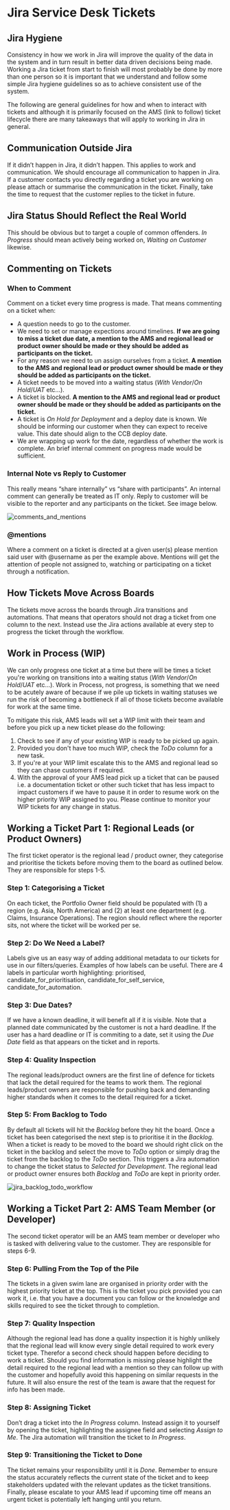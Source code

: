 # Jira Service Desk Tickets

## Jira Hygiene

Consistency in how we work in Jira will improve the quality of the data in the system and in turn result in better data driven decisions being made. Working a Jira ticket from start to finish will most probably be done by more than one person so it is important that we understand and follow some simple Jira hygiene guidelines so as to achieve consistent use of the system.

The following are general guidelines for how and when to interact with tickets and although it is primarily focused on the AMS (link to follow) ticket lifecycle there are many takeaways that will apply to working in Jira in general.

## Communication Outside Jira
If it didn’t happen in Jira, it didn’t happen. This applies to work and communication. We should encourage all communication to happen in Jira. If a customer contacts you directly regarding a ticket you are working on please attach or summarise the communication in the ticket. Finally, take the time to request that the customer replies to the ticket in future.

## Jira Status Should Reflect the Real World
This should be obvious but to target a couple of common offenders. _In Progress_ should mean actively being worked on, _Waiting on Customer_ likewise.

## Commenting on Tickets

### When to Comment
Comment on a ticket every time progress is made. That means commenting on a ticket when:
* A question needs to go to the customer.
* We need to set or manage expections around timelines. **If we are going to miss a ticket due date, a mention to the AMS and regional lead or product owner should be made or they should be added as participants on the ticket.**  
* For any reason we need to un assign ourselves from a ticket. **A mention to the AMS and regional lead or product owner should be made or they should be added as participants on the ticket.**  
* A ticket needs to be moved into a waiting status (_With Vendor_/_On Hold_/_UAT_ etc...).
* A ticket is blocked. **A mention to the AMS and regional lead or product owner should be made or they should be added as participants on the ticket.**  
* A ticket is _On Hold for Deployment_ and a deploy date is known. We should be informing our customer when they can expect to receive value. This date should align to the CCB deploy date.  
* We are wrapping up work for the date, regardless of whether the work is complete. An brief internal comment on progress made would be sufficient.

### Internal Note vs Reply to Customer

This really means “share internally” vs “share with participants”. An internal comment can generally be treated as IT only. Reply to customer will be visible to the reporter and any participants on the ticket. See image below.

![comments_and_mentions](./assets/jira_comments_and_mentions.png)

### @mentions

Where a comment on a ticket is directed at a given user(s) please mention said user with @username as per the example above. Mentions will get the attention of people not assigned to, watching or participating on a ticket through a notification.

## How Tickets Move Across Boards
The tickets move across the boards through Jira transitions and automations. That means that operators should not drag a ticket from one column to the next. Instead use the Jira actions available at every step to progress the ticket through the workflow.

## Work in Process (WIP)
We can only progress one ticket at a time but there will be times a ticket you're working on transitions into a waiting status (_With Vendor_/_On Hold_/_UAT_ etc...). Work in Process, not progress, is something that we need to be acutely aware of because if we pile up tickets in waiting statuses we run the risk of becoming a bottleneck if all of those tickets become available for work at the same time.

To mitigate this risk, AMS leads will set a WIP limit with their team and before you pick up a new ticket please do the following:
1. Check to see if any of your existing WIP is ready to be picked up again.
2. Provided you don't have too much WIP, check the _ToDo_ column for a new task.
3. If you're at your WIP limit escalate this to the AMS and regional lead so they can chase customers if required.
4. With the approval of your AMS lead pick up a ticket that can be paused i.e. a documentation ticket or other such ticket that has less impact to impact customers if we have to pause it in order to resume work on the higher priority WIP assigned to you. Please continue to monitor your WIP tickets for any change in status.

## Working a Ticket Part 1: Regional Leads (or Product Owners)
The first ticket operator is the regional lead / product owner, they categorise and prioritise the tickets before moving them to the board as outlined below. They are responsible for steps 1-5.  

### Step 1: Categorising a Ticket
On each ticket, the Portfolio Owner field should be populated with (1) a region (e.g. Asia, North America) and (2) at least one department (e.g. Claims, Insurance Operations). The region should reflect where the reporter sits, not where the ticket will be worked per se.

### Step 2: Do We Need a Label?
Labels give us an easy way of adding additional metadata to our tickets for use in our filters/queries. Examples of how labels can be useful. There are 4 labels in particular worth highlighting: prioritised, candidate_for_prioritisation, candidate_for_self_service, candidate_for_automation.

### Step 3: Due Dates?
If we have a known deadline, it will benefit all if it is visible. Note that a planned date communicated by the customer is not a hard deadline. If the user has a hard deadline or IT is commiting to a date, set it using the _Due Date_ field as that appears on the ticket and in reports.

### Step 4: Quality Inspection
The regional leads/product owners are the first line of defence for tickets that lack the detail required for the teams to work them. The regional leads/product owners are responsible for pushing back and demanding higher standards when it comes to the detail required for a ticket.

### Step 5: From Backlog to Todo
By default all tickets will hit the _Backlog_ before they hit the board. Once a ticket has been categorised the next step is to prioritise it in the _Backlog_. When a ticket is ready to be moved to the board we should right click on the ticket in the backlog and select the move to _ToDo_ option or simply drag the ticket from the backlog to the _ToDo_ section. This triggers a Jira automation to change the ticket status to _Selected for Development_. The regional lead or product owner ensures both _Backlog_ and _ToDo_ are kept in priority order.   

![jira_backlog_todo_workflow](./assets/jira_backlog_todo_workflow.png)

## Working a Ticket Part 2: AMS Team Member (or Developer)

The second ticket operator will be an AMS team member or developer who is tasked with delivering value to the customer. They are responsible for steps 6-9.

### Step 6: Pulling From the Top of the Pile
The tickets in a given swim lane are organised in priority order with the highest priority ticket at the top. This is the ticket you pick provided you can work it, i.e. that you have a document you can follow or the knowledge and skills required to see the ticket through to completion.

### Step 7: Quality Inspection
Although the regional lead has done a quality inspection it is highly unlikely that the regional lead will know every single detail required to work every ticket type. Therefor a second check should happen before deciding to work a ticket. Should you find information is missing please highlight the detail required to the regional lead with a mention so they can follow up with the customer and hopefully avoid this happening on similar requests in the future. It will also ensure the rest of the team is aware that the request for info has been made.

### Step 8: Assigning Ticket
Don’t drag a ticket into the _In Progress_ column. Instead assign it to yourself by opening the ticket, highlighting the assignee field and selecting _Assign to Me_. The Jira automation will transition the ticket to _In Progress_.

### Step 9: Transitioning the Ticket to Done
The ticket remains your responsibility until it is _Done_. Remember to ensure the status accurately reflects the current state of the ticket and to keep stakeholders updated with the relevant updates as the ticket transitions. Finally, please escalate to your AMS lead if upcoming time off means an urgent ticket is potentially left hanging until you return.
